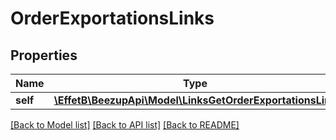 # OrderExportationsLinks

## Properties
Name | Type | Description | Notes
------------ | ------------- | ------------- | -------------
**self** | [**\EffetB\BeezupApi\Model\LinksGetOrderExportationsLink**](LinksGetOrderExportationsLink.md) |  | 

[[Back to Model list]](../README.md#documentation-for-models) [[Back to API list]](../README.md#documentation-for-api-endpoints) [[Back to README]](../README.md)


